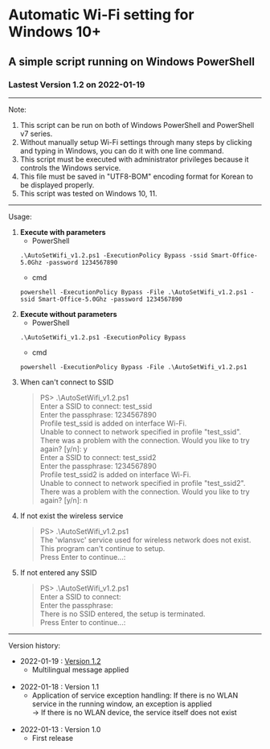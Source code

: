 # Automatic Wi-Fi setting for Windows 10+
## A simple script running on Windows PowerShell

### Lastest Version 1.2 on 2022-01-19

---

Note:
1. This script can be run on both of Windows PowerShell and PowerShell v7 series.
2. Without manually setup Wi-Fi settings through many steps by clicking and typing in Windows, you can do it with one line command.
3. This script must be executed with administrator privileges because it controls the Windows service.
4. This file must be saved in "UTF8-BOM" encoding format for Korean to be displayed properly.
5. This script was tested on Windows 10, 11.

---

Usage:
1. **Execute with parameters**
   * PowerShell
   ```
   .\AutoSetWifi_v1.2.ps1 -ExecutionPolicy Bypass -ssid Smart-Office-5.0Ghz -password 1234567890
   ```
   * cmd
   ```
   powershell -ExecutionPolicy Bypass -File .\AutoSetWifi_v1.2.ps1 -ssid Smart-Office-5.0Ghz -password 1234567890
   ```
2. **Execute without parameters**
   * PowerShell
   ```
   .\AutoSetWifi_v1.2.ps1 -ExecutionPolicy Bypass
   ```
   * cmd
   ```
   powershell -ExecutionPolicy Bypass -File .\AutoSetWifi_v1.2.ps1
   ```
3. When can't connect to SSID
   > PS> .\AutoSetWifi_v1.2.ps1\
   > Enter a SSID to connect: test_ssid\
   > Enter the passphrase: 1234567890\
   > Profile test_ssid is added on interface Wi-Fi.\
   > Unable to connect to network specified in profile "test_ssid".\
   > There was a problem with the connection. Would you like to try again? [y/n]: y\
   > Enter a SSID to connect: test_ssid2\
   > Enter the passphrase: 1234567890\
   > Profile test_ssid2 is added on interface Wi-Fi.\
   > Unable to connect to network specified in profile "test_ssid2".\
   > There was a problem with the connection. Would you like to try again? [y/n]: n
4. If not exist the wireless service
   > PS> .\AutoSetWifi_v1.2.ps1\
   > The 'wlansvc' service used for wireless network does not exist. This program can't continue to setup.\
   > Press Enter to continue...:
5. If not entered any SSID
   > PS> .\AutoSetWifi_v1.2.ps1\
   > Enter a SSID to connect:\
   > Enter the passphrase:\
   > There is no SSID entered, the setup is terminated.\
   > Press Enter to continue...:

---

Version history:
- 2022-01-19 : [Version 1.2](AutoSetWifi_v1.2.ps1)
   - Multilingual message applied
   <br><br>
- 2022-01-18 : Version 1.1
   - Application of service exception handling: If there is no WLAN service in the running window, an exception is applied\
     → If there is no WLAN device, the service itself does not exist
   <br><br>
- 2022-01-13 : Version 1.0
   - First release

